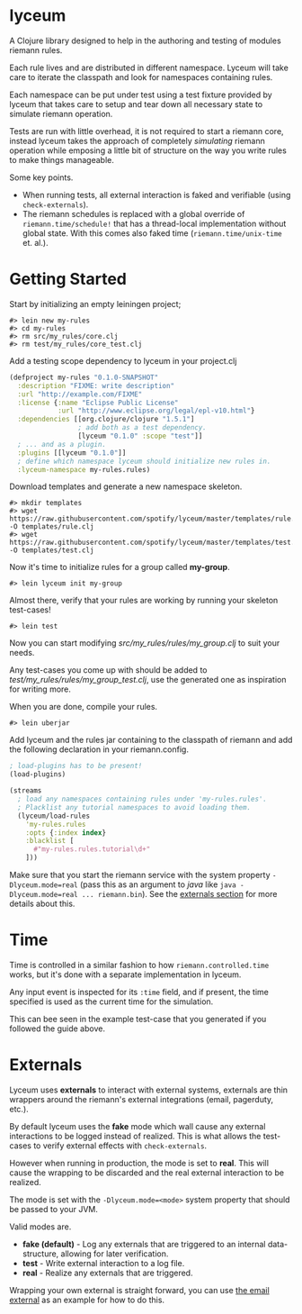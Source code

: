 # lyceum

A Clojure library designed to help in the authoring and testing of modules
riemann rules.

Each rule lives and are distributed in different namespace.
Lyceum will take care to iterate the classpath and look for namespaces
containing rules.

Each namespace can be put under test using a test fixture provided by lyceum
that takes care to setup and tear down all necessary state to simulate riemann
operation.

Tests are run with little overhead, it is not required to start a riemann
core, instead lyceum takes the approach of completely _simulating_ riemann
operation while emposing a little bit of structure on the way you write rules
to make things manageable.

Some key points.

* When running tests, all external interaction is faked and verifiable (using
  `check-externals`).
* The riemann schedules is replaced with a global override of
  `riemann.time/schedule!` that has a thread-local implementation without global
  state.
  With this comes also faked time (`riemann.time/unix-time` et. al.).

# Getting Started

Start by initializing an empty leiningen project;

```
#> lein new my-rules
#> cd my-rules
#> rm src/my_rules/core.clj
#> rm test/my_rules/core_test.clj
```

Add a testing scope dependency to lyceum in your project.clj

```clojure
(defproject my-rules "0.1.0-SNAPSHOT"
  :description "FIXME: write description"
  :url "http://example.com/FIXME"
  :license {:name "Eclipse Public License"
            :url "http://www.eclipse.org/legal/epl-v10.html"}
  :dependencies [[org.clojure/clojure "1.5.1"]
                 ; add both as a test dependency.
                 [lyceum "0.1.0" :scope "test"]]
  ; ... and as a plugin.
  :plugins [[lyceum "0.1.0"]]
  ; define which namespace lyceum should initialize new rules in.
  :lyceum-namespace my-rules.rules)
```

Download templates and generate a new namespace skeleton.

```
#> mkdir templates
#> wget https://raw.githubusercontent.com/spotify/lyceum/master/templates/rule.clj -O templates/rule.clj
#> wget https://raw.githubusercontent.com/spotify/lyceum/master/templates/test.clj -O templates/test.clj
```

Now it's time to initialize rules for a group called __my-group__.

```
#> lein lyceum init my-group
```

Almost there, verify that your rules are working by running your skeleton
test-cases!

```
#> lein test
```

Now you can start modifying *src/my\_rules/rules/my\_group.clj* to suit your
needs.

Any test-cases you come up with should be added to
*test/my\_rules/rules/my_group_test.clj*, use the generated one as inspiration
for writing more.

When you are done, compile your rules.

```
#> lein uberjar
```

Add lyceum and the rules jar containing to the classpath of riemann and
add the following declaration in your riemann.config.

```clojure
; load-plugins has to be present!
(load-plugins)

(streams
  ; load any namespaces containing rules under 'my-rules.rules'.
  ; Placklist any tutorial namespaces to avoid loading them.
  (lyceum/load-rules
    'my-rules.rules
    :opts {:index index}
    :blacklist [
      #"my-rules.rules.tutorial\d+"
    ]))
```

Make sure that you start the riemann service with the system property
`-Dlyceum.mode=real` (pass this as an argument to _java_ like `java
-Dlyceum.mode=real ... riemann.bin`).
See the [externals section](#externals) for more details about this.

# Time

Time is controlled in a similar fashion to how `riemann.controlled.time` works,
but it's done with a separate implementation in lyceum.

Any input event is inspected for its `:time` field, and if present, the time
specified is used as the current time for the simulation.

This can bee seen in the example test-case that you generated if you followed
the guide above.

# Externals

Lyceum uses __externals__ to interact with external systems, externals are thin
wrappers around the riemann's external integrations (email, pagerduty, etc.).

By default lyceum uses the __fake__ mode which wall cause any external
interactions to be logged instead of realized.
This is what allows the test-cases to verify external effects with
`check-externals`.

However when running in production, the mode is set to __real__. This will
cause the wrapping to be discarded and the real external interaction to be
realized.

The mode is set with the `-Dlyceum.mode=<mode>` system property that should
be passed to your JVM.

Valid modes are.

* __fake (default)__ - Log any externals that are triggered to an internal
  data-structure, allowing for later verification.
* __test__ - Write external interaction to a log file.
* __real__ - Realize any externals that are triggered.

Wrapping your own external is straight forward, you can use
[the email external](src/lyceum/external/email.clj) as an example for how to do
this.
